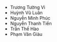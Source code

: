 - Trương Tường Vi
- Huỳnh Vũ Luân
- Nguyễn Minh Phúc
- Nguyễn Thanh Tiền
- Trần Thế Hào
- Phạm Văn Giàu
